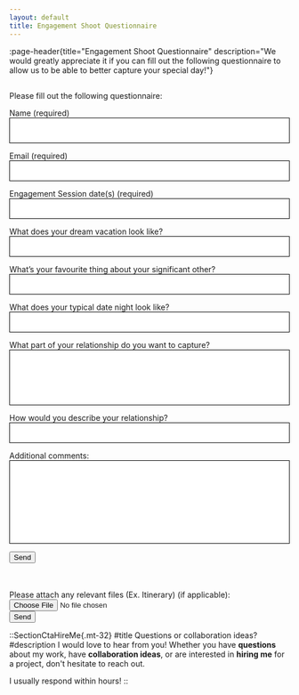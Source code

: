 ```yaml
---
layout: default
title: Engagement Shoot Questionnaire
---
```


:page-header{title="Engagement Shoot Questionnaire" description="We would greatly appreciate it if you can fill out the following questionnaire to allow us to be able to better capture your special day!"}

##

<form
  action="https://formspree.io/f/mayzreyp"
  method="POST"
>

Please fill out the following questionnaire:

Name (required)
<input type="text" name="name" style="color: black; height: 46px; width: 100%; padding: 10px; border: 1px solid black;" aria-required="true" required>

Email (required)
<input type="email" name="email" style="color: black; width: 100%; padding: 10px; border: 1px solid black;" aria-required="true" required>

Engagement Session date(s) (required)
<input type="text" name="date" style="color: black; width: 100%; padding: 10px; border: 1px solid black;" aria-required="true" required>

What does your dream vacation look like? 
<input type="text" name="vacation" style="color: black; width: 100%; padding: 10px; border: 1px solid black;">

What’s your favourite thing about your significant other?
<input type="text" name="favorite" style="color: black; width: 100%; padding: 10px; border: 1px solid black;">

What does your typical date night look like?
<input type="text" name="date" style="color: black; width: 100%; padding: 10px; border: 1px solid black;">

What part of your relationship do you want to capture?
<input type="text" name="capture" style="color: black; width: 100%; padding: 10px; height: 100px; border: 1px solid black;">

How would you describe your relationship?
<input type="text" name="describe" style="color: black; width: 100%; padding: 10px; border: 1px solid black;">

Additional comments:
<input type="text" name="comments" style="color: black; width: 100%; height: 150px; padding: 10px; font-size: 14px; border: 1px solid black;">

  <button type="submit">Send</button>

  <br>
  <label>
    <br>
    Please attach any relevant files (Ex. Itinerary) (if applicable):
    <input type="file" name="upload">
  </label>
  <br>
  <button type="submit">Send</button>
<br>
</form>


::SectionCtaHireMe{.mt-32}
#title
Questions or collaboration ideas?
#description
I would love to hear from you! Whether you have __questions__ about my work, have __collaboration ideas__, or are interested in __hiring me__ for a project, don't hesitate to reach out.

I usually respond within hours!
::
